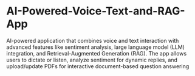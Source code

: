 # AI-Powered-Voice-Text-and-RAG-App
AI-powered application that combines voice and text interaction with advanced features like sentiment analysis, large language model (LLM) integration, and Retrieval-Augmented Generation (RAG). The app allows users to dictate or listen, analyze sentiment for dynamic replies, and upload/update PDFs for interactive document-based question answering

